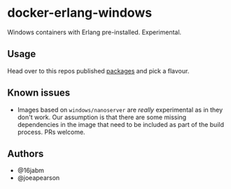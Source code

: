# docker-erlang-windows

Windows containers with Erlang pre-installed.  Experimental.

## Usage

Head over to this repos published [packages](https://github.com/orgs/avid-technology/packages/container/package/erlang) and pick a flavour.

## Known issues

* Images based on `windows/nanoserver` are _really_ experimental as in they don't work.  Our assumption is that there are some missing dependencies in the image that need to be included as part of the build process.  PRs welcome.

## Authors

* @16jabm
* @joeapearson
